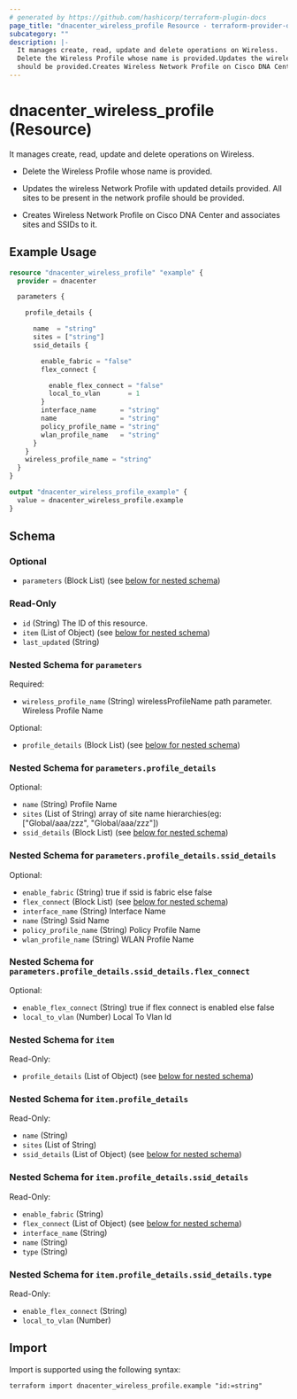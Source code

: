 ```yaml
---
# generated by https://github.com/hashicorp/terraform-plugin-docs
page_title: "dnacenter_wireless_profile Resource - terraform-provider-dnacenter"
subcategory: ""
description: |-
  It manages create, read, update and delete operations on Wireless.
  Delete the Wireless Profile whose name is provided.Updates the wireless Network Profile with updated details provided. All sites to be present in the network profile
  should be provided.Creates Wireless Network Profile on Cisco DNA Center and associates sites and SSIDs to it.
---
```


# dnacenter_wireless_profile (Resource)

It manages create, read, update and delete operations on Wireless.

- Delete the Wireless Profile whose name is provided.

- Updates the wireless Network Profile with updated details provided. All sites to be present in the network profile
should be provided.

- Creates Wireless Network Profile on Cisco DNA Center and associates sites and SSIDs to it.

## Example Usage

```terraform
resource "dnacenter_wireless_profile" "example" {
  provider = dnacenter

  parameters {

    profile_details {

      name  = "string"
      sites = ["string"]
      ssid_details {

        enable_fabric = "false"
        flex_connect {

          enable_flex_connect = "false"
          local_to_vlan       = 1
        }
        interface_name      = "string"
        name                = "string"
        policy_profile_name = "string"
        wlan_profile_name   = "string"
      }
    }
    wireless_profile_name = "string"
  }
}

output "dnacenter_wireless_profile_example" {
  value = dnacenter_wireless_profile.example
}
```

<!-- schema generated by tfplugindocs -->
## Schema

### Optional

- `parameters` (Block List) (see [below for nested schema](#nestedblock--parameters))

### Read-Only

- `id` (String) The ID of this resource.
- `item` (List of Object) (see [below for nested schema](#nestedatt--item))
- `last_updated` (String)

<a id="nestedblock--parameters"></a>
### Nested Schema for `parameters`

Required:

- `wireless_profile_name` (String) wirelessProfileName path parameter. Wireless Profile Name

Optional:

- `profile_details` (Block List) (see [below for nested schema](#nestedblock--parameters--profile_details))

<a id="nestedblock--parameters--profile_details"></a>
### Nested Schema for `parameters.profile_details`

Optional:

- `name` (String) Profile Name
- `sites` (List of String) array of site name hierarchies(eg: ["Global/aaa/zzz", "Global/aaa/zzz"])
- `ssid_details` (Block List) (see [below for nested schema](#nestedblock--parameters--profile_details--ssid_details))

<a id="nestedblock--parameters--profile_details--ssid_details"></a>
### Nested Schema for `parameters.profile_details.ssid_details`

Optional:

- `enable_fabric` (String) true if ssid is fabric else false
- `flex_connect` (Block List) (see [below for nested schema](#nestedblock--parameters--profile_details--ssid_details--flex_connect))
- `interface_name` (String) Interface Name
- `name` (String) Ssid Name
- `policy_profile_name` (String) Policy Profile Name
- `wlan_profile_name` (String) WLAN Profile Name

<a id="nestedblock--parameters--profile_details--ssid_details--flex_connect"></a>
### Nested Schema for `parameters.profile_details.ssid_details.flex_connect`

Optional:

- `enable_flex_connect` (String) true if flex connect is enabled else false
- `local_to_vlan` (Number) Local To Vlan Id





<a id="nestedatt--item"></a>
### Nested Schema for `item`

Read-Only:

- `profile_details` (List of Object) (see [below for nested schema](#nestedobjatt--item--profile_details))

<a id="nestedobjatt--item--profile_details"></a>
### Nested Schema for `item.profile_details`

Read-Only:

- `name` (String)
- `sites` (List of String)
- `ssid_details` (List of Object) (see [below for nested schema](#nestedobjatt--item--profile_details--ssid_details))

<a id="nestedobjatt--item--profile_details--ssid_details"></a>
### Nested Schema for `item.profile_details.ssid_details`

Read-Only:

- `enable_fabric` (String)
- `flex_connect` (List of Object) (see [below for nested schema](#nestedobjatt--item--profile_details--ssid_details--flex_connect))
- `interface_name` (String)
- `name` (String)
- `type` (String)

<a id="nestedobjatt--item--profile_details--ssid_details--flex_connect"></a>
### Nested Schema for `item.profile_details.ssid_details.type`

Read-Only:

- `enable_flex_connect` (String)
- `local_to_vlan` (Number)

## Import

Import is supported using the following syntax:

```shell
terraform import dnacenter_wireless_profile.example "id:=string"
```
